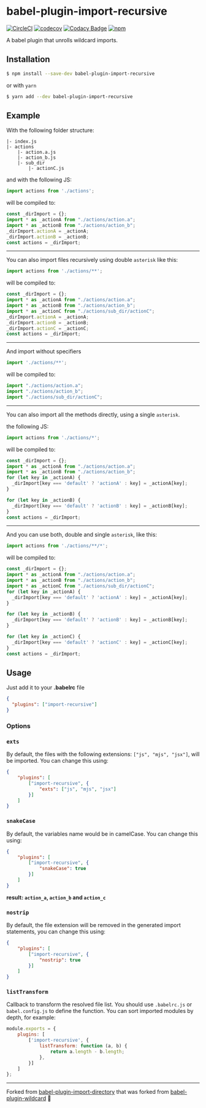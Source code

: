 # babel-plugin-import-recursive

[![CircleCI](https://circleci.com/gh/dromru/babel-plugin-import-recursive.svg?style=svg)](https://circleci.com/gh/dromru/babel-plugin-import-recursive) [![codecov](https://codecov.io/gh/dromru/babel-plugin-import-recursive/branch/master/graph/badge.svg)](https://codecov.io/gh/dromru/babel-plugin-import-recursive) [![Codacy Badge](https://api.codacy.com/project/badge/Grade/319e8d44049d42a88a1acaf3771cd6e6)](https://www.codacy.com/app/irudoy/babel-plugin-import-recursive)  [![npm](https://img.shields.io/npm/v/babel-plugin-import-recursive.svg)](https://www.npmjs.com/package/babel-plugin-import-recursive)

A babel plugin that unrolls wildcard imports.

## Installation

```sh
$ npm install --save-dev babel-plugin-import-recursive
```
or with `yarn`
```sh
$ yarn add --dev babel-plugin-import-recursive
```

## Example

With the following folder structure:

```
|- index.js
|- actions
    |- action.a.js
    |- action_b.js
    |- sub_dir
        |- actionC.js
```

and with the following JS:

```javascript
import actions from './actions';
```

will be compiled to:

```javascript
const _dirImport = {};
import * as _actionA from "./actions/action.a";
import * as _actionB from "./actions/action_b";
_dirImport.actionA = _actionA;
_dirImport.actionB = _actionB;
const actions = _dirImport;
```

---

You can also import files recursively using double `asterisk` like this:
```javascript
import actions from './actions/**';
```
will be compiled to:

```javascript
const _dirImport = {};
import * as _actionA from "./actions/action.a";
import * as _actionB from "./actions/action_b";
import * as _actionC from "./actions/sub_dir/actionC";
_dirImport.actionA = _actionA;
_dirImport.actionB = _actionB;
_dirImport.actionC = _actionC;
const actions = _dirImport;
```

---

And import without specifiers

```javascript
import './actions/**';
```

will be compiled to:

```javascript
import "./actions/action.a";
import "./actions/action_b";
import "./actions/sub_dir/actionC";
```

---

You can also import all the methods directly, using a single `asterisk`.

the following JS:

```javascript
import actions from './actions/*';
```

will be compiled to:

```javascript
const _dirImport = {};
import * as _actionA from "./actions/action.a";
import * as _actionB from "./actions/action_b";
for (let key in _actionA) {
  _dirImport[key === 'default' ? 'actionA' : key] = _actionA[key];
}

for (let key in _actionB) {
  _dirImport[key === 'default' ? 'actionB' : key] = _actionB[key];
}
const actions = _dirImport;
```

---

And you can use both, double and single `asterisk`, like this:
```javascript
import actions from './actions/**/*';
```

will be compiled to:

```javascript
const _dirImport = {};
import * as _actionA from "./actions/action.a";
import * as _actionB from "./actions/action_b";
import * as _actionC from "./actions/sub_dir/actionC";
for (let key in _actionA) {
  _dirImport[key === 'default' ? 'actionA' : key] = _actionA[key];
}

for (let key in _actionB) {
  _dirImport[key === 'default' ? 'actionB' : key] = _actionB[key];
}

for (let key in _actionC) {
  _dirImport[key === 'default' ? 'actionC' : key] = _actionC[key];
}
const actions = _dirImport;
```

## Usage

Just add it to your **.babelrc** file

```json
{
  "plugins": ["import-recursive"]
}
```

### Options

### `exts`
By default, the files with the following extensions: `["js", "mjs", "jsx"]`, will be imported. You can change this using:

```json
{
    "plugins": [
        ["import-recursive", {
            "exts": ["js", "mjs", "jsx"]
        }]
    ]
}
```

### `snakeCase`
By default, the variables name would be in camelCase. You can change this using:

```json
{
    "plugins": [
        ["import-recursive", {
            "snakeCase": true
        }]
    ]
}
```
**result: `action_a`, `action_b` and `action_c`**

### `nostrip`
By default, the file extension will be removed in the generated import statements, you can change this using:

```json
{
    "plugins": [
        ["import-recursive", {
            "nostrip": true
        }]
    ]
}
```

### `listTransform`
Callback to transform the resolved file list. You should use `.babelrc.js` or `babel.config.js` to define the function.
You can sort imported modules by depth, for example:

```javascript
module.exports = {
    plugins: [
        ['import-recursive', {
            listTransform: function (a, b) {
                return a.length - b.length;
            },
        }]
    ]
};
```

---

Forked from [babel-plugin-import-directory](https://github.com/Anmo/babel-plugin-import-directory) that was forked from [babel-plugin-wildcard](https://github.com/vihanb/babel-plugin-wildcard) 🦔
